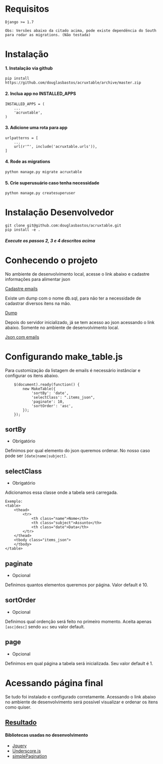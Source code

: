 # Requisitos

    Django >= 1.7

`Obs: Versões abaixo da citado acima, pode existe dependência do South para rodar as migrations. (Não testada)`


# Instalação

#### 1. Instalação via github

    pip install https://github.com/douglasbastos/acruxtable/archive/master.zip

#### 2. Inclua app no INSTALLED_APPS

    INSTALLED_APPS = (
        ...
        'acruxtable',
    )

#### 3. Adicione uma rota para app

    urlpatterns = [
        ...
        url(r'^', include('acruxtable.urls')),
    ]

#### 4. Rode as migrations

    python manage.py migrate acruxtable

#### 5. Crie superusuário caso tenha necessidade

    python manage.py createsuperuser

# Instalação Desenvolvedor

    git clone git@github.com:douglasbastos/acruxtable.git
    pip install -e .

##### Execute os passos 2, 3 e 4 descritos acima

# Conhecendo o projeto

No ambiente de desenvolvimento local, acesse o link abaixo e cadastre informações para alimentar json

[Cadastre emails](http://localhost:8000/admin/acruxtable/email/)

Existe um dump com o nome db.sql, para não ter a necessidade de cadastrar diversos itens na mão.

[Dump](https://github.com/douglasbastos/acruxtable/blob/master/db.sql)

Depois do servidor inicializado, já se tem acesso ao json acessando o link abaixo. Somente no ambiente de desenvolvimento local.

[Json com emails](http://localhost:8000/emails.json)


# Configurando make_table.js

Para customização da listagem de emails é necessário instânciar e configurar os itens abaixo.

        $(document).ready(function() {
            new MakeTable({
                'sortBy': 'date',
                'selectClass': ".items_json",
                'paginate': 10,
                'sortOrder': 'asc',
            });
        });

## sortBy
* Obrigatório

Definimos por qual elemento do json queremos ordenar.
No nosso caso pode ser `[date|name|subject]`.

## selectClass
* Obrigatório

Adicionamos essa classe onde a tabela será carregada.

    Exemplo:
    <table>
        <thead>
            <tr>
                <th class="name">Nome</th>
                <th class="subject">Assunto</th>
                <th class="date">Data</th>
            </tr>
        </thead>
        <tbody class="items_json">
        </tbody>
    </table>

## paginate
* Opcional

Definimos quantos elementos queremos por página. Valor default é 10.

## sortOrder
* Opcional

Definimos qual ordenção será feito no primeiro momento. Aceita apenas `[asc|desc]`  sendo `asc` seu valor default.

## page
* Opcional

Definimos em qual página a tabela será inicializada. Seu valor default é 1.

# Acessando página final

Se tudo foi instalado e configurado corretamente. Acessando o link abaixo no ambiente de desenvolvimento será possível visualizar e ordenar os itens como quiser.

[Resultado](http://localhost:8000/tabela-emails.html)
--------------------


#### Bibliotecas usadas no desenvolvimento
* [Jquery](https://jquery.com/)
* [Underscore.js](http://underscorejs.org/)
* [simplePagination](http://flaviusmatis.github.io/simplePagination.js/)
